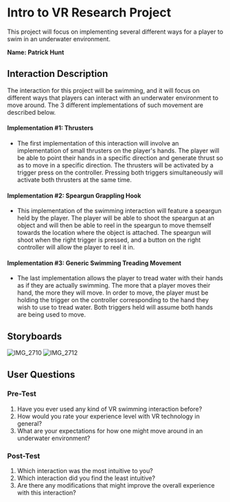 # Intro to VR Research Project

This project will focus on implementing several different ways for a player to swim in an underwater environment.

**Name: Patrick Hunt**

## Interaction Description
The interaction for this project will be swimming, and it will focus on different ways that players can interact with an underwater environment to move around. The 3 different implementations of such movement are described below.
#### Implementation #1: Thrusters
   *   The first implementation of this interaction will involve an implementation of small thrusters on the player's hands. The player will be able to point their hands in a specific direction and generate thrust so as to move in a specific direction. The thrusters will be activated by a trigger press on the controller. Pressing both triggers simultaneously will activate both thrusters at the same time.
#### Implementation #2: Speargun Grappling Hook 
   *   This implementation of the swimming interaction will feature a speargun held by the player. The player will be able to shoot the speargun at an object and will then be able to reel in the speargun to move themself towards the location where the object is attached. The speargun will shoot when the right trigger is pressed, and a button on the right controller will allow the player to reel it in.
#### Implementation #3: Generic Swimming Treading Movement
   *   The last implementation allows the player to tread water with their hands as if they are actually swimming. The more that a player moves their hand, the more they will move. In order to move, the player must be holding the trigger on the controller corresponding to the hand they wish to use to tread water. Both  triggers held will assume both hands are being used to move.
## Storyboards
![IMG_2710](https://github.com/user-attachments/assets/992ac463-bcd7-4f47-8714-4141cbf91628)
![IMG_2712](https://github.com/user-attachments/assets/aa43fa0d-2780-4621-9461-166cc492407f)

## User Questions

### Pre-Test

1. Have you ever used any kind of VR swimming interaction before?
2. How would you rate your experience level with VR technology in general?
3. What are your expectations for how one might move around in an underwater environment?

### Post-Test

1. Which interaction was the most intuitive to you?
2. Which interaction did you find the least intuitive?
3. Are there any modifications that might improve the overall experience with this interaction?